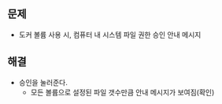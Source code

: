 ## 문제
- 도커 볼륨 사용 시, 컴퓨터 내 시스템 파일 권한 승인 안내 메시지

## 해결
- 승인을 눌러준다. 
  - 모든 볼륨으로 설정된 파일 갯수만큼 안내 메시지가 보여짐(확인)
